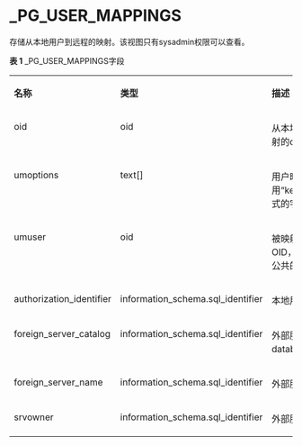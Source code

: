 # \_PG\_USER\_MAPPINGS

存储从本地用户到远程的映射。该视图只有sysadmin权限可以查看。

**表 1**  \_PG\_USER\_MAPPINGS字段

<a name="table1011513101687"></a>
<table><tbody><tr id="row201685101086"><td class="cellrowborder" valign="top" width="30.383038303830386%"><p id="p7168210483"><a name="p7168210483"></a><a name="p7168210483"></a><strong id="b1316817109817"><a name="b1316817109817"></a><a name="b1316817109817"></a>名称</strong></p>
</td>
<td class="cellrowborder" valign="top" width="30.243024302430243%"><p id="p1816817101585"><a name="p1816817101585"></a><a name="p1816817101585"></a><strong id="b1016820101589"><a name="b1016820101589"></a><a name="b1016820101589"></a>类型</strong></p>
</td>
<td class="cellrowborder" valign="top" width="39.373937393739375%"><p id="p111687101286"><a name="p111687101286"></a><a name="p111687101286"></a><strong id="b1716911015819"><a name="b1716911015819"></a><a name="b1716911015819"></a>描述</strong></p>
</td>
</tr>
<tr id="row81692010682"><td class="cellrowborder" valign="top" width="30.383038303830386%"><p id="p916919107811"><a name="p916919107811"></a><a name="p916919107811"></a>oid</p>
</td>
<td class="cellrowborder" valign="top" width="30.243024302430243%"><p id="p216911100815"><a name="p216911100815"></a><a name="p216911100815"></a>oid</p>
</td>
<td class="cellrowborder" valign="top" width="39.373937393739375%"><p id="p382419359375"><a name="p382419359375"></a><a name="p382419359375"></a>从本地用户到远程的映射的oid。</p>
</td>
</tr>
<tr id="row413211712177"><td class="cellrowborder" valign="top" width="30.383038303830386%"><p id="p813487181720"><a name="p813487181720"></a><a name="p813487181720"></a>umoptions</p>
</td>
<td class="cellrowborder" valign="top" width="30.243024302430243%"><p id="p1013416713174"><a name="p1013416713174"></a><a name="p1013416713174"></a>text[]</p>
</td>
<td class="cellrowborder" valign="top" width="39.373937393739375%"><p id="p173511513616"><a name="p173511513616"></a><a name="p173511513616"></a>用户映射指定选项，使用“keyword=value”格式的字符串。</p>
</td>
</tr>
<tr id="row201063118176"><td class="cellrowborder" valign="top" width="30.383038303830386%"><p id="p3107611171717"><a name="p3107611171717"></a><a name="p3107611171717"></a>umuser</p>
</td>
<td class="cellrowborder" valign="top" width="30.243024302430243%"><p id="p10107191141716"><a name="p10107191141716"></a><a name="p10107191141716"></a>oid</p>
</td>
<td class="cellrowborder" valign="top" width="39.373937393739375%"><p id="p11993113111366"><a name="p11993113111366"></a><a name="p11993113111366"></a>被映射的本地用户的OID，如果用户映射是公共的则为0。</p>
</td>
</tr>
<tr id="row3696121410172"><td class="cellrowborder" valign="top" width="30.383038303830386%"><p id="p1869616141174"><a name="p1869616141174"></a><a name="p1869616141174"></a>authorization_identifier</p>
</td>
<td class="cellrowborder" valign="top" width="30.243024302430243%"><p id="p10696814191711"><a name="p10696814191711"></a><a name="p10696814191711"></a>information_schema.sql_identifier</p>
</td>
<td class="cellrowborder" valign="top" width="39.373937393739375%"><p id="p11697114171718"><a name="p11697114171718"></a><a name="p11697114171718"></a>本地用户角色名称。</p>
</td>
</tr>
<tr id="row743511814178"><td class="cellrowborder" valign="top" width="30.383038303830386%"><p id="p144361218151714"><a name="p144361218151714"></a><a name="p144361218151714"></a>foreign_server_catalog</p>
</td>
<td class="cellrowborder" valign="top" width="30.243024302430243%"><p id="p843691813175"><a name="p843691813175"></a><a name="p843691813175"></a>information_schema.sql_identifier</p>
</td>
<td class="cellrowborder" valign="top" width="39.373937393739375%"><p id="p5436181816176"><a name="p5436181816176"></a><a name="p5436181816176"></a>外部服务器定义所在的database名称。</p>
</td>
</tr>
<tr id="row4857142761714"><td class="cellrowborder" valign="top" width="30.383038303830386%"><p id="p1858132761713"><a name="p1858132761713"></a><a name="p1858132761713"></a>foreign_server_name</p>
</td>
<td class="cellrowborder" valign="top" width="30.243024302430243%"><p id="p28589274178"><a name="p28589274178"></a><a name="p28589274178"></a>information_schema.sql_identifier</p>
</td>
<td class="cellrowborder" valign="top" width="39.373937393739375%"><p id="p1185842751712"><a name="p1185842751712"></a><a name="p1185842751712"></a>外部服务器名称。</p>
</td>
</tr>
<tr id="row9243153114172"><td class="cellrowborder" valign="top" width="30.383038303830386%"><p id="p4244431151710"><a name="p4244431151710"></a><a name="p4244431151710"></a>srvowner</p>
</td>
<td class="cellrowborder" valign="top" width="30.243024302430243%"><p id="p6245133131711"><a name="p6245133131711"></a><a name="p6245133131711"></a>information_schema.sql_identifier</p>
</td>
<td class="cellrowborder" valign="top" width="39.373937393739375%"><p id="p22451131191714"><a name="p22451131191714"></a><a name="p22451131191714"></a>外部服务器所有者。</p>
</td>
</tr>
</tbody>
</table>

